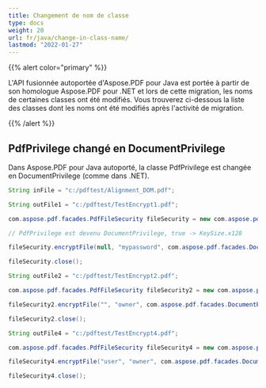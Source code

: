 ```yaml
---
title: Changement de nom de classe
type: docs
weight: 20
url: fr/java/change-in-class-name/
lastmod: "2022-01-27"
---
```


{{% alert color="primary" %}}

L'API fusionnée autoportée d'Aspose.PDF pour Java est portée à partir de son homologue Aspose.PDF pour .NET et lors de cette migration, les noms de certaines classes ont été modifiés. Vous trouverez ci-dessous la liste des classes dont les noms ont été modifiés après l'activité de migration.

{{% /alert %}}

## PdfPrivilege changé en DocumentPrivilege

Dans Aspose.PDF pour Java autoporté, la classe PdfPrivilege est changée en DocumentPrivilege (comme dans .NET).

```java
String inFile = "c:/pdftest/Alignment_DOM.pdf";

String outFile1 = "c:/pdftest/TestEncrypt1.pdf";

com.aspose.pdf.facades.PdfFileSecurity fileSecurity = new com.aspose.pdf.facades.PdfFileSecurity(inFile, outFile1);

// PdfPrivilege est devenu DocumentPrivilege, true -> KeySize.x128

fileSecurity.encryptFile(null, "mypassword", com.aspose.pdf.facades.DocumentPrivilege.getScreenReaders(), com.aspose.pdf.facades.KeySize.x128);

fileSecurity.close();

String outFile2 = "c:/pdftest/TestEncrypt2.pdf";

com.aspose.pdf.facades.PdfFileSecurity fileSecurity2 = new com.aspose.pdf.facades.PdfFileSecurity(inFile, outFile2);

fileSecurity2.encryptFile("", "owner", com.aspose.pdf.facades.DocumentPrivilege.getAllowAll(), com.aspose.pdf.facades.KeySize.x128); // était PdfPrivilege.AllowAll

fileSecurity2.close();

String outFile4 = "c:/pdftest/TestEncrypt4.pdf";

com.aspose.pdf.facades.PdfFileSecurity fileSecurity4 = new com.aspose.pdf.facades.PdfFileSecurity(inFile, outFile4);

fileSecurity4.encryptFile("user", "owner", com.aspose.pdf.facades.DocumentPrivilege.getCopy(), com.aspose.pdf.facades.KeySize.x40);// était PdfPrivilege.Copy

fileSecurity4.close();
```